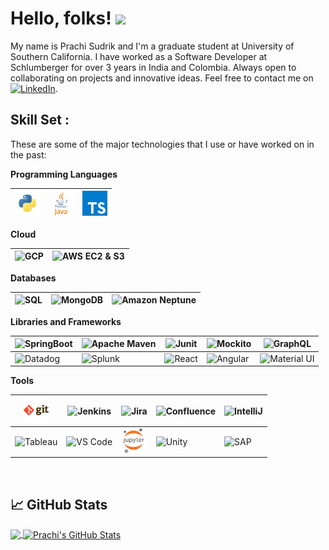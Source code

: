 
# Hello, folks! <img src="https://raw.githubusercontent.com/MartinHeinz/MartinHeinz/master/wave.gif" width="30px">
My name is Prachi Sudrik and I'm a graduate student at University of Southern California. I have worked as a Software Developer at Schlumberger for over 3 years in India and Colombia. Always open to collaborating on projects and innovative ideas. Feel free to contact me on [![LinkedIn][1.1]][2.1].

## Skill Set :

These are some of the major technologies that I use or have worked on in the past:

**Programming Languages**

<img title="Python" alt="Python" width="40px" src="https://raw.githubusercontent.com/github/explore/master/topics/python/python.png" />|<img title="C" alt="C" width="40px" src="https://raw.githubusercontent.com/github/explore/master/topics/java/java.png">|<img alt="JS" title="JavaScript" width="40px" src="https://raw.githubusercontent.com/github/explore/master/topics/typescript/typescript.png">
|--|--|--|

**Cloud**

<img title="GCP" alt="GCP" width="40px" src="https://png.monster/wp-content/uploads/2020/11/gcp-69a54f41.png">|<img title="AWS EC2 & S3" alt="AWS EC2 & S3" width="40px" src="https://upload.wikimedia.org/wikipedia/commons/thumb/9/93/Amazon_Web_Services_Logo.svg/2560px-Amazon_Web_Services_Logo.svg.png">
|--|--|

**Databases**

<img title="SQL" alt="SQL" width="40px" src="https://1000logos.net/wp-content/uploads/2020/08/MySQL-Logo.png">|<img title="MongoDB" alt="MongoDB" width="40px" src="https://repvue.imgix.net/a9yxc48y3ay5dm2udzwizc2bdyph">|<img title="Amazon Neptune" alt="Amazon Neptune" width="40px" src="https://www.tomsawyer.com/hubfs/2021.05.26.0.Perspectives.FederatedDataSources.Logos-02.png"> <br>
|--|--|--|

**Libraries and Frameworks**

<img title="SpringBoot" alt="SpringBoot" width="40px" src="https://encrypted-tbn0.gstatic.com/images?q=tbn:ANd9GcTZAZXgAT991cFQPcsDJ_tGTE4gkDR-ah-iCOl-SjinkCn8XOv2swnp-skgvofhFdvSM1k&usqp=CAU">|<img title="Apache Maven" alt="Apache Maven" width="40px" src="https://cracklogic.com/wp-content/uploads/2018/01/apache_maven.png">|<img title="Junit" alt="Junit" width="40px" src="https://plugins.jetbrains.com/files/15718/107198/icon/pluginIcon.svg">|<img title="Mockito" alt="Mockito" width="40px" src="https://static.javatpoint.com/tutorial/mockito/images/mockito.png">|<img title="GraphQL" alt="GraphQL" width="40px" src="https://upload.wikimedia.org/wikipedia/commons/thumb/1/17/GraphQL_Logo.svg/1200px-GraphQL_Logo.svg.png">
|--|--|--|--|--|
<img title="Datadog" alt="Datadog" width="40px" src="https://upload.wikimedia.org/wikipedia/en/thumb/7/7e/Datadog_logo.svg/1200px-Datadog_logo.svg.png">|<img title="Splunk" alt="Splunk" width="40px" src="https://www.splunk.com/content/dam/splunk2/images/social/D2E-social.jpg">|<img title="React" alt="React" width="40px" src="https://img.icons8.com/color/344/react-native.png">|<img title="Angular" alt="Angular" width="40px" src="https://upload.wikimedia.org/wikipedia/commons/thumb/c/cf/Angular_full_color_logo.svg/1200px-Angular_full_color_logo.svg.png">|<img title="Material UI" alt="Material UI" width="40px" src="https://mui.com/static/logo.png">



**Tools**

<img title="Git" alt="Git" width="40px" src="https://raw.githubusercontent.com/github/explore/master/topics/git/git.png">|<img title="Jenkins" alt="Jenkins" width="40px" src="https://encrypted-tbn0.gstatic.com/images?q=tbn:ANd9GcTBpG72zF6MUUkFMAnh2vPu4G18hTHiDeM9JT6mk8smyNhF-eSmr9OpyNjUEgXQK5yX-ds&usqp=CAU">|<img title="Jira" alt="Jira" width="40px" src="https://logowik.com/content/uploads/images/jira3124.jpg">|<img title="Confluence" alt="Confluence" width="40px" src="https://encrypted-tbn0.gstatic.com/images?q=tbn:ANd9GcT1EbrTWosVArmUpPXDfyZ9RnxRBZSxRltCvZf6Pl1bfV4JPT2rrI4BezVCNCPlmzGZGVc&usqp=CAU">|<img title="IntelliJ" alt="IntelliJ" width="40px" src="https://upload.wikimedia.org/wikipedia/commons/thumb/9/9c/IntelliJ_IDEA_Icon.svg/1024px-IntelliJ_IDEA_Icon.svg.png">
|--|--|--|--|--|
<img title="Tableau" alt="Tableau" width="40px" src="https://img.icons8.com/color/344/tableau-software.png">|<img title="VS Code" alt="VS Code" width="40px" src="https://img.icons8.com/fluent/48/000000/visual-studio-code-2019.png">|<img title="Jupyter Notebook" alt="Jupyter" width="40px" src="https://raw.githubusercontent.com/github/explore/master/topics/jupyter-notebook/jupyter-notebook.png">|<img title="Unity" alt="Unity" width="40px" src="https://img.icons8.com/ios-filled/344/unity.png">|<img title="SAP" alt="SAP" width="40px" src="https://upload.wikimedia.org/wikipedia/commons/thumb/8/8f/SAP-Logo.svg/2560px-SAP-Logo.svg.png">
<br>

## &#x1f4c8; GitHub Stats

<a href="https://github.com/prachisudrik/prachisudrik">
  <img align="center" src="https://github-readme-stats.vercel.app/api/top-langs/?username=prachisudrik&hide=java,html,tex&title_color=ffffff&text_color=c9cacc&icon_color=2bbc8a&bg_color=1d1f21&langs_count=3" />
</a>
<a href="https://github.com/prachisudrik/prachisudrik">
  <img align="center" src="https://github-readme-stats.vercel.app/api?username=prachisudrik&show_icons=true&line_height=27&count_private=true&title_color=ffffff&text_color=c9cacc&icon_color=2bbc8a&bg_color=1d1f21" alt="Prachi's GitHub Stats" />
</a>

<!-- <a href="https://github.com/prachisudrik/Streamlit_Projects/tree/main/StockMarket%20Prediction">
  <img align="center" src="https://github-readme-stats.vercel.app/api/pin/?username=prachisudrik&repo=python-project-blueprint&title_color=ffffff&text_color=c9cacc&icon_color=2bbc8a&bg_color=1d1f21" />
</a>


<a href="https://github.com/prachisudrik/Spotify-Clone">
  <img align="center" src="https://github-readme-stats.vercel.app/api/pin/?username=prachisudrik&repo=go-project-blueprint&title_color=ffffff&text_color=c9cacc&icon_color=2bbc8a&bg_color=1d1f21" />
</a>  
 -->

[1.1]: https://raw.githubusercontent.com/MartinHeinz/MartinHeinz/master/linkedin-3-16.png  (LinkedIn icon without padding)
[2.1]: https://www.linkedin.com/in/prachi-sudrik/
